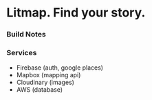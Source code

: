 # Litmap. Find your story.

### Build Notes

### Services

- Firebase (auth, google places)
- Mapbox (mapping api)
- Cloudinary (images)
- AWS (database)
